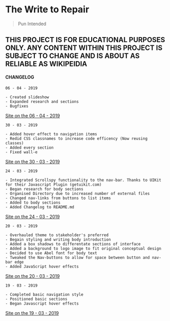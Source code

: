 # The Write to Repair
> Pun Intended
## THIS PROJECT IS FOR EDUCATIONAL PURPOSES ONLY. ANY CONTENT WITHIN THIS PROJECT IS SUBJECT TO CHANGE AND IS ABOUT AS RELIABLE AS WIKIPEIDIA

#### CHANGELOG
```
06 - 04 - 2019

- Created slideshow
- Expanded research and sections
- Bugfixes
```
[Site on the 06 - 04 - 2019](hhtp://s319er.ddns.net/rightToRepair6/index.html)

```
30 - 03 - 2019

- Added hover effect to navigation items
- Redid CSS classnames to increase code efficency (Now reusing classes)
- Added every section
- Fixed wall-e
```
[Site on the 30 - 03 - 2019](http://s319er.ddns.net/rightToRepair30/index.html)


```
24 - 03 - 2019

- Integrated Scrollspy functionality to the nav-bar. Thanks to UIKit for their Javascript Plugin (getuikit.com)
- Began research for body sections
- Organised Directory due to increased number of external files
- Changed nav-links from buttons to list items
- Added to body sections
- Added Changelog to README.md
```
[Site on the 24 - 03 - 2019](http://s319er.ddns.net/rightToRepair24/index.html)


```
20 - 03 - 2019

- Overhauled theme to stakeholder's preferred
- Begain styling and writing body introduction
- Added a box shadows to differentate sections of interface
- Added a background to logo image to fit original conceptual design
- Decided to use Abel font for body text
- Tweaked the Nav-buttons to allow for space between button and nav-bar edge
- Added JavaScript hover effects
```
[Site on the 20 - 03 - 2019](http://s319er.ddns.net/rightToRepair20/index.html)


```
19 - 03 - 2019

- Completed basic navigation style
- Positioned basic sections
- Began Javascript hover effects
```
[Site on the 19 - 03 - 2019](http://s319er.ddns.net/rightToRepair19/index.html)

